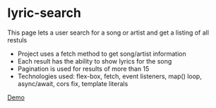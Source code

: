 # lyric-search

This page lets a user search for a song or artist and get a listing of all restuls

* Project uses a fetch method to get song/artist information
* Each result has the ability to show lyrics for the song
* Pagination is used for results of more than 15
* Technologies used: flex-box, fetch, event listeners, map() loop, async/await, cors fix, template literals

[Demo](https://rawcdn.githack.com/mecramer/lyric-search/6ac858c9cb1bb0e2b5dc7d6a34253a799eadc740/index.html)
